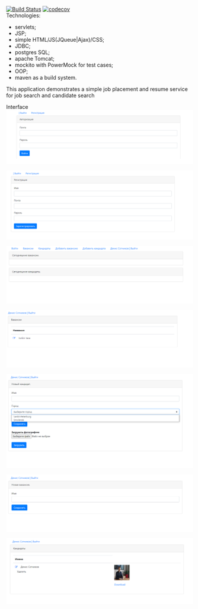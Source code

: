 [![Build Status](https://travis-ci.org/Denis-Sotnikov/job4j_dreamjob.svg?branch=master)](https://travis-ci.org/Denis-Sotnikov/job4j_design)
[![codecov](https://codecov.io/gh/Denis-Sotnikov/job4j_dreamjob/branch/master/graph/badge.svg?token=LS9NXI1AWS)](https://codecov.io/gh/Denis-Sotnikov/job4j_design) <br>
Technologies:<br>
 - servlets;<br>
 - JSP;<br>
 - simple HTML/JS(JQueue|Ajax)/CSS;<br>
 - JDBC;<br>
 - postgres SQL;<br>
 - apache Tomcat;<br>
 - mockito with PowerMock for test cases;<br>
 - OOP;<br>
 - maven as a build system.<br>
 
 
This application demonstrates a simple job placement and resume service for job search and candidate search<br>

Interface<br>
![ScreenShot](images/1.png)

![ScreenShot](images/2.png)

![ScreenShot](images/3.png)

![ScreenShot](images/4.png)

![ScreenShot](images/5.png)

![ScreenShot](images/6.png)

![ScreenShot](images/7.png)